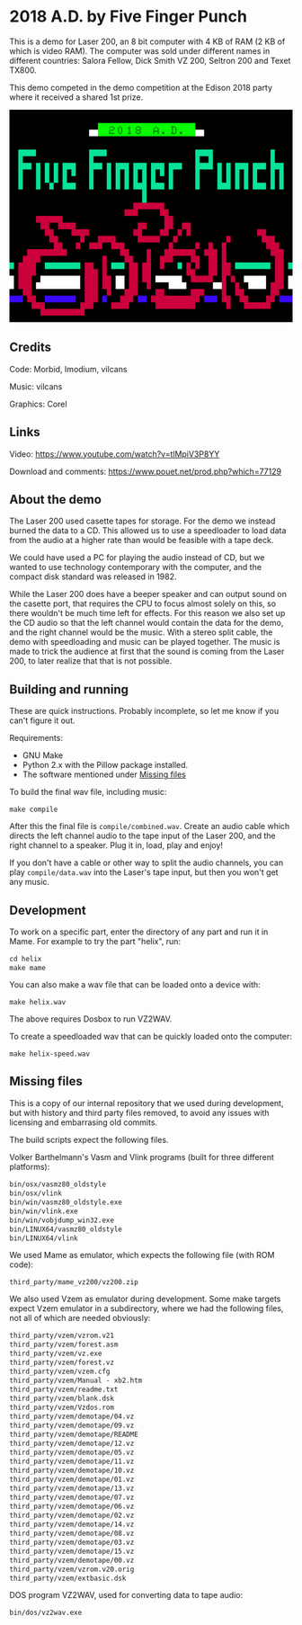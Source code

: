 # 2018 A.D. by Five Finger Punch

This is a demo for Laser 200, an 8 bit computer with 4 KB of RAM (2 KB of which is video RAM).
The computer was sold under different names in different countries: Salora Fellow, Dick Smith VZ 200, Seltron 200 and Texet TX800.

This demo competed in the demo competition at the Edison 2018 party where it received a shared 1st prize.

![Loading screen](release/screenshot1-512.png "2018 A.D. loading screen")

## Credits

Code: Morbid, Imodium, vilcans

Music: vilcans

Graphics: Corel

## Links

Video: https://www.youtube.com/watch?v=tlMpiV3P8YY

Download and comments: https://www.pouet.net/prod.php?which=77129

## About the demo

The Laser 200 used casette tapes for storage.
For the demo we instead burned the data to a CD.
This allowed us to use a speedloader to load data from the audio
at a higher rate than would be feasible with a tape deck.

We could have used a PC for playing the audio instead of CD,
but we wanted to use technology contemporary with the computer,
and the compact disk standard was released in 1982.

While the Laser 200 does have a beeper speaker and
can output sound on the casette port, that requires the CPU to focus almost solely on this, 
so there wouldn't be much time left for effects.
For this reason we also set up the CD audio so that the left channel would contain the data for the demo,
and the right channel would be the music.
With a stereo split cable, the demo with speedloading and music can be played together.
The music is made to trick the audience at first that the sound is coming from the Laser 200,
to later realize that that is not possible.

## Building and running

These are quick instructions. Probably incomplete, so let me know if you can't figure it out.

Requirements:

  * GNU Make
  * Python 2.x with the Pillow package installed.
  * The software mentioned under [Missing files](#missing-files)

To build the final wav file, including music:

    make compile    

After this the final file is `compile/combined.wav`. Create an audio cable which directs the left channel audio to the tape input of the Laser 200, and the right channel to a speaker. Plug it in, load, play and enjoy!

If you don't have a cable or other way to split the audio channels, you can play `compile/data.wav` into the Laser's tape input, but then you won't get any music.

## Development

To work on a specific part, enter the directory of any part and run it in Mame. For example to try the part "helix", run:

    cd helix
    make mame

You can also make a wav file that can be loaded onto a device with:

    make helix.wav

The above requires Dosbox to run VZ2WAV.

To create a speedloaded wav that can be quickly loaded onto the computer:

    make helix-speed.wav

## Missing files

This is a copy of our internal repository that we used during development, but with history and third party files removed, to avoid any issues with licensing and embarrasing old commits.

The build scripts expect the following files.

Volker Barthelmann's Vasm and Vlink programs (built for three different platforms):

```
bin/osx/vasmz80_oldstyle
bin/osx/vlink
bin/win/vasmz80_oldstyle.exe
bin/win/vlink.exe
bin/win/vobjdump_win32.exe
bin/LINUX64/vasmz80_oldstyle
bin/LINUX64/vlink
```

We used Mame as emulator, which expects the following file (with ROM code):

```
third_party/mame_vz200/vz200.zip
```

We also used Vzem as emulator during development. Some make targets expect Vzem emulator in a subdirectory, where we had the following files, not all of which are needed obviously:

```
third_party/vzem/vzrom.v21
third_party/vzem/forest.asm
third_party/vzem/vz.exe
third_party/vzem/forest.vz
third_party/vzem/vzem.cfg
third_party/vzem/Manual - xb2.htm
third_party/vzem/readme.txt
third_party/vzem/blank.dsk
third_party/vzem/Vzdos.rom
third_party/vzem/demotape/04.vz
third_party/vzem/demotape/09.vz
third_party/vzem/demotape/README
third_party/vzem/demotape/12.vz
third_party/vzem/demotape/05.vz
third_party/vzem/demotape/11.vz
third_party/vzem/demotape/10.vz
third_party/vzem/demotape/01.vz
third_party/vzem/demotape/13.vz
third_party/vzem/demotape/07.vz
third_party/vzem/demotape/06.vz
third_party/vzem/demotape/02.vz
third_party/vzem/demotape/14.vz
third_party/vzem/demotape/08.vz
third_party/vzem/demotape/03.vz
third_party/vzem/demotape/15.vz
third_party/vzem/demotape/00.vz
third_party/vzem/vzrom.v20.orig
third_party/vzem/extbasic.dsk
```

DOS program VZ2WAV, used for converting data to tape audio:

```
bin/dos/vz2wav.exe
```
